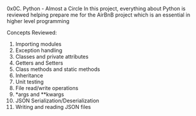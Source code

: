 0x0C. Python - Almost a Circle
In this project, everything about Python is reviewed helping prepare me for the AirBnB
project which is an essential in higher level programming
 
Concepts Reviewed:
1. Importing modules
2. Exception handling
3. Classes and private attributes
4. Getters and Setters
5. Class methods and static methods
6. Inheritance
7. Unit testing
8. File read/write operations
9. *args and **kwargs
10. JSON Serialization/Deserialization
11. Writing and reading JSON files

